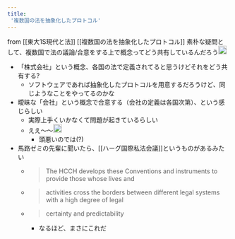 ```yaml
---
title:
 '複数国の法を抽象化したプロトコル'
---
```


from [[東大1S現代と法]]
[[複数国の法を抽象化したプロトコル]]
素朴な疑問として、複数国で法の議論/合意をする上で概念ってどう共有しているんだろう<img src='https://scrapbox.io/api/pages/blu3mo-public/blu3mo/icon' alt='blu3mo.icon' height="19.5"/>
- 「株式会社」という概念、各国の法で定義されてると思うけどそれをどう共有する?
    - ソフトウェアであれば抽象化したプロトコルを用意するだろうけど、同じようなことをやってるのかな
- 曖昧な「会社」という概念で合意する（会社の定義は各国次第）、という感じらしい
    - 実際上手くいかなくて問題が起きているらしい
    - ええ〜〜<img src='https://scrapbox.io/api/pages/blu3mo-public/blu3mo/icon' alt='blu3mo.icon' height="19.5"/>
        - 頭悪いのでは(?)
- 馬路ゼミの先輩に聞いたら、[[ハーグ国際私法会議]]というものがあるみたい
    - > The HCCH develops these Conventions and instruments to provide those whose lives and
    - >  activities cross the borders between different legal systems with a high degree of legal
    - >  certainty and predictability
        - なるほど、まさにこれだ
